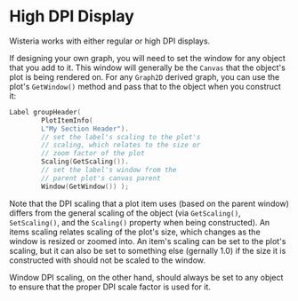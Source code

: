 High DPI Display
=============================

Wisteria works with either regular or high DPI displays.

If designing your own graph, you will need to set the window for any object that you add to it.
This window will generally be the `Canvas` that the object's plot is being rendered on. For any
`Graph2D` derived graph, you can use the plot's `GetWindow()` method and pass that to the object
when you construct it:

```cpp
Label groupHeader(
        PlotItemInfo(
        L"My Section Header").
        // set the label's scaling to the plot's
        // scaling, which relates to the size or
        // zoom factor of the plot
        Scaling(GetScaling()).
        // set the label's window from the
        // parent plot's canvas parent
        Window(GetWindow()) );
```

Note that the DPI scaling that a plot item uses (based on the parent window) differs from the
general scaling of the object (via `GetScaling()`, `SetScaling()`, and the `Scaling()` property when
being constructed). An items scaling relates scaling of the plot's size, which changes as the window
is resized or zoomed into. An item's scaling can be set to the plot's scaling, but it can also
be set to something else (gernally 1.0) if the size it is constructed with should not be scaled to the
window.

Window DPI scaling, on the other hand, should always be set to any object to ensure that the proper
DPI scale factor is used for it.